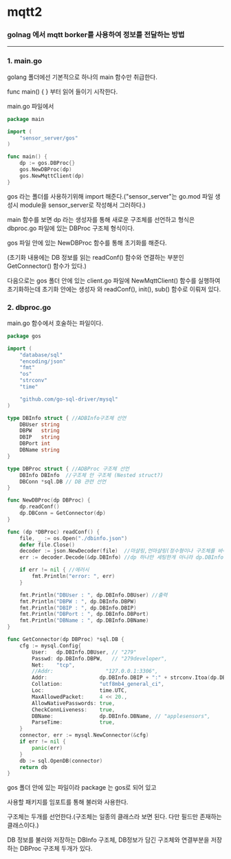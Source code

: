 # mqtt2

### golnag 에서 mqtt borker를 사용하여 정보를 전달하는 방법
---
### 1. main.go
golang 폴더에선 기본적으로 하나의 main 함수만 취급한다. 

func main() { } 부터 읽어 들이기 시작한다.

main.go 파일에서
```go
package main

import (
	"sensor_server/gos"
)

func main() {
	dp := gos.DBProc{}
	gos.NewDBProc(dp)
	gos.NewMqttClient(dp)
}
```
gos 라는 폴더를 사용하기위해 import 해준다.("sensor_server"는 go.mod 파일 생성시 module을 sensor_server로 작성해서 그러하다.)

main 함수를 보면 dp 라는 생성자를 통해 새로운 구조체를 선언하고 형식은 dbproc.go 파일에 있는 DBProc 구조체 형식이다.

gos 파일 안에 있는 NewDBProc 함수를 통해 초기화를 해준다. 

(초기화 내용에는 DB 정보를 읽는 readConf() 함수와 연결하는 부분인 GetConnector() 함수가 있다.)


다음으로는 gos 폴더 안에 있는 client.go 파일에 NewMqttClient() 함수를 실행하여 초기화하는데 초기화 안에는 생성자 와 readConf(), init(), sub() 함수로 이뤄져 있다.

### 2. dbproc.go
main.go 함수에서 호술하는 파일이다.

```go
package gos

import (
	"database/sql"
	"encoding/json"
	"fmt"
	"os"
	"strconv"
	"time"

	"github.com/go-sql-driver/mysql"
)

type DBInfo struct { //ADBInfo구조체 선언
	DBUser string
	DBPW   string
	DBIP   string
	DBPort int
	DBName string
}

type DBProc struct { //ADBProc 구조체 선언
	DBInfo DBInfo  //구조체 안 구조체 (Nested struct?)
	DBConn *sql.DB // DB 관련 선언
}

func NewDBProc(dp DBProc) {
	dp.readConf()
	dp.DBConn = GetConnector(dp)
}

func (dp *DBProc) readConf() {
	file, _ := os.Open("./dbinfo.json")
	defer file.Close()
	decoder := json.NewDecoder(file)  //마샬링,언마샬링(정수형이나 구조체를 바이트 슬라이스로 변경) 말고 많은 데이터를 처리할때 json 문자열을 go 밸류로 바꾸는 것 (디코딩)
	err := decoder.Decode(&dp.DBInfo) //dp 하나만 세팅한게 아니라 dp.DBInfo 를 한 이유 > 선언 한게 두가지가 있기 때문

	if err != nil { //에러시
		fmt.Println("error: ", err)
	}

	fmt.Println("DBUser : ", dp.DBInfo.DBUser) //출력
	fmt.Println("DBPW : ", dp.DBInfo.DBPW)
	fmt.Println("DBIP : ", dp.DBInfo.DBIP)
	fmt.Println("DBPort : ", dp.DBInfo.DBPort)
	fmt.Println("DBName : ", dp.DBInfo.DBName)
}

func GetConnector(dp DBProc) *sql.DB {
	cfg := mysql.Config{
		User:   dp.DBInfo.DBUser, // "279"
		Passwd: dp.DBInfo.DBPW,   // "279developer",
		Net:    "tcp",
		//Addr:                 "127.0.0.1:3306",
		Addr:                 dp.DBInfo.DBIP + ":" + strconv.Itoa(dp.DBInfo.DBPort),
		Collation:            "utf8mb4_general_ci",
		Loc:                  time.UTC,
		MaxAllowedPacket:     4 << 20.,
		AllowNativePasswords: true,
		CheckConnLiveness:    true,
		DBName:               dp.DBInfo.DBName, // "applesensors",
		ParseTime:            true,
	}
	connector, err := mysql.NewConnector(&cfg)
	if err != nil {
		panic(err)
	}
	db := sql.OpenDB(connector)
	return db
}
```
gos 폴더 안에 있는 파일이라 package 는 gos로 되어 있고 

사용할 패키지를 임포트를 통해 불러와 사용한다.

구조체는 두개를 선언한다.(구조체는 일종의 클래스라 보면 된다. 다만 필드만 존재하는 클래스이다.)

DB 정보를 불러와 저장하는 DBInfo 구조체, DB정보가 담긴 구조체와 연결부분을 저장하는 DBProc 구조체 두개가 있다.

